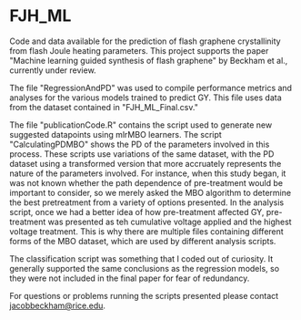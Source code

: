 # FJH_ML
Code and data available for the prediction of flash graphene crystallinity from flash Joule heating parameters. This project supports the paper "Machine learning guided synthesis of flash graphene" by Beckham et al., currently under review. 

The file "RegressionAndPD" was used to compile performance metrics and analyses for the various models trained to predict GY. This file uses data from the dataset contained in "FJH_ML_Final.csv." 

The file "publicationCode.R" contains the script used to generate new suggested datapoints using mlrMBO learners. The script "CalculatingPDMBO" shows the PD of the parameters involved in this process. These scripts use variations of the same dataset, with the PD dataset using a transformed version that more accruately represents the nature of the parameters involved. For instance, when this study began, it was not known whether the path dependence of pre-treatment would be important to consider, so we merely asked the MBO algorithm to determine the best pretreatment from a variety of options presented. In the analysis script, once we had a better idea of how pre-treatment affected GY, pre-treatment was presented as teh cumulative voltage applied and the highest voltage treatment. This is why there are multiple files containing different forms of the MBO dataset, which are used by different analysis scripts. 

The classification script was something that I coded out of curiosity. It generally supported the same conclusions as the regression models, so they were not included in the final paper for fear of redundancy. 

For questions or problems running the scripts presented please contact jacobbeckham@rice.edu. 
